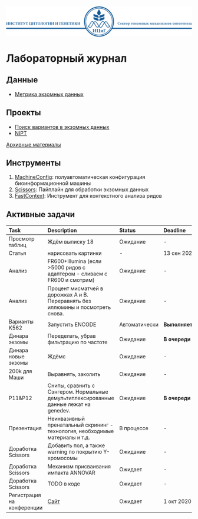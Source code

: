 ![Header ICG](./Header_ICG.svg)

# Лабораторный журнал

## Данные

* [Метрика экзомных данных](./data/SamplesData.csv)

## Проекты

* [Поиск вариантов в экзомных данных](./projects/ExomeVariants.md)
* [NIPT](./projects/NIPT.md)

[Архивные материалы](./archive)

## Инструменты

1. [MachineConfig](./tools/MachineConfig): полуавтоматическая конфигурация биоинформационной машины
2. [Scissors](./tools/Scissors): Пайплайн для обработки экзомных данных
3. [FastContext](./tools/FastContext): Инструмент для контекстного анализа ридов

## Активные задачи

| Task | Description | Status | Deadline |
|:-----|:------------|:-------|:---------|
| Просмотр таблиц | Ждём выписку 18 | Ожидание | - |
| Статья | нарисовать картинки | - | 13 сен 2020 |
| Анализ | FR600+Illumina (если >5000 ридов с адаптером - сливаем с FR600 и смотрим) | Ожидание | - |
| Анализ | Процент мисматчей в дорожках А и B. Переравнять без иллюмины и посмотреть снова. | Ожидание | - |
| Варианты K562 | Запустить ENCODE | Автоматически | **Выполняется** |
| Динара экзомы | Переделать, убрав фильтрацию по частоте | Ожидание | **В очереди**  |
| Динара новые экзомы | Ждёмс | Ожидание | - |
| 200k для Маши | Выравнять, заколить | Ожидание | - |
| P11&P12 | Снипы, сравнить с Сэнгером. Нормальные демультиплексированные данные лежат на genedev. | Ожидание | **В очереди** |
| Презентация | Неинвазивный пренатальный скрининг - технология, необходимые материалы и т.д. | В процессе | - |
| Доработка Scissors | Добавить пол, а также warning по покрытию Y-хромосомы | Ожидание | - |
| Доработка Scissors | Механизм присваивания импакта ANNOVAR | Ожидает | - |
| Доработка Scissors | TODO в коде | Ожидает | - |
| Регистрация на конференции | [Сайт](https://www.медгенетика.рф/reg-member/) | Ожидает | 1 окт 2020 |
